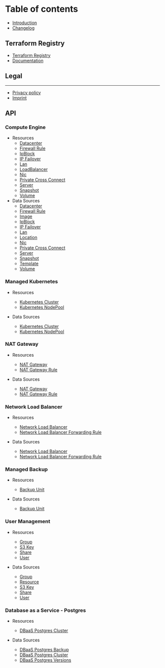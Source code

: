 # Table of contents

* [Introduction](../README.md)
* [Changelog](../CHANGELOG.md)

## Terraform Registry

* [Terraform Registry](https://registry.terraform.io/providers/ionos-cloud/ionoscloud/latest)
* [Documentation](https://registry.terraform.io/providers/ionos-cloud/ionoscloud/latest/docs)

## Legal

---

* [Privacy policy](https://www.ionos.com/terms-gtc/terms-privacy/)
* [Imprint](https://www.ionos.de/impressum)

## API
### Compute Engine
* Resources
    * [Datacenter](../docs/resources/datacenter.md)
    * [Firewall Rule](../docs/resources/firewall.md)
    * [IpBlock](../docs/resources/ipblock.md)
    * [IP Failover](../docs/resources/ipfailover.md)
    * [Lan](../docs/resources/lan.md)
    * [LoadBalancer](../docs/resources/loadbalancer.md)
    * [Nic](../docs/resources/nic.md)
    * [Private Cross Connect](../docs/resources/private_crossconnect.md)
    * [Server](../docs/resources/server.md)
    * [Snapshot](../docs/resources/snapshot.md)
    * [Volume](../docs/resources/volume.md)
* Data Sources
    * [Datacenter](../docs/data-sources/datacenter.md)
    * [Firewall Rule](../docs/data-sources/firewall.md)
    * [Image](../docs/data-sources/image.md)
    * [IpBlock](../docs/data-sources/ipblock.md)
    * [IP Failover](../docs/data-sources/ipfailover.md)
    * [Lan](../docs/data-sources/lan.md)
    * [Location](../docs/data-sources/location.md)
    * [Nic](../docs/data-sources/nic.md)
    * [Private Cross Connect](../docs/data-sources/private_crossconnect.md)
    * [Server](../docs/data-sources/server.md)
    * [Snapshot](../docs/data-sources/snapshot.md)
    * [Template](../docs/data-sources/template.md)
    * [Volume](../docs/data-sources/volume.md)
    
### Managed Kubernetes
* Resources
  * [Kubernetes Cluster](../docs/resources/k8s_cluster.md)
  * [Kubernetes NodePool](../docs/resources/k8s_node_pool.md)

* Data Sources 
  * [Kubernetes Cluster](../docs/data-sources/k8s_cluster.md)
  * [Kubernetes NodePool](../docs/data-sources/k8s_node_pool.md)
  
### NAT Gateway
* Resources
  * [NAT Gateway](../docs/resources/natgateway.md)
  * [NAT Gateway Rule](../docs/resources/natgateway_rule.md)

* Data Sources
  * [NAT Gateway](../docs/data-sources/natgateway.md)
  * [NAT Gateway Rule](../docs/data-sources/natgateway_rule.md)

### Network Load Balancer
* Resources
  * [Network Load Balancer](../docs/resources/networkloadbalancer.md)
  * [Network Load Balancer Forwarding Rule](../docs/resources/networkloadbalancer_forwardingrule.md)

* Data Sources
  * [Network Load Balancer](../docs/data-sources/networkloadbalancer.md)
  * [Network Load Balancer Forwarding Rule](../docs/data-sources/networkloadbalancer_forwardingrule.md)

### Managed Backup
* Resources
  * [Backup Unit](../docs/resources/backup_unit.md)

* Data Sources
  * [Backup Unit](../docs/data-sources/backup_unit.md)

### User Management
* Resources
  * [Group](../docs/resources/group.md)
  * [S3 Key](../docs/resources/s3_key.md)
  * [Share](../docs/resources/share.md)
  * [User](../docs/resources/user.md)

* Data Sources
  * [Group](../docs/data-sources/group.md)
  * [Resource](../docs/data-sources/resource.md)
  * [S3 Key](../docs/data-sources/s3_key.md)
  * [Share](../docs/data-sources/share.md)
  * [User](../docs/data-sources/user.md)

### Database as a Service - Postgres
* Resources
  * [DBaaS Postgres Cluster](../docs/resources/dbaas_pgsql_cluster.md)

* Data Sources
  * [DBaaS Postgres Backup](../docs/data-sources/dbaas_pgsql_backups.md)
  * [DBaaS Postgres Cluster](../docs/data-sources/dbaas_pgsql_cluster.md)
  * [DBaaS Postgres Versions](../docs/data-sources/dbaas_pgsql_versions.md)

